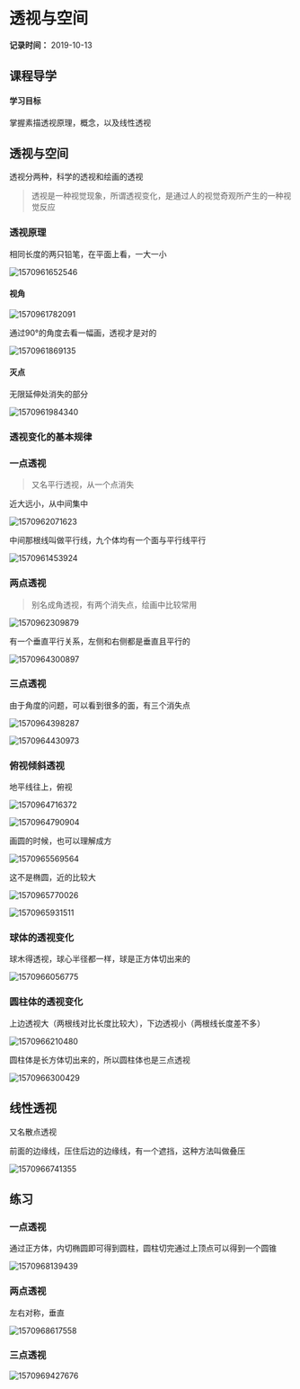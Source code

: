 # 透视与空间

**记录时间：** 2019-10-13

## 课程导学

#### 学习目标

掌握素描透视原理，概念，以及线性透视

## 透视与空间

透视分两种，科学的透视和绘画的透视

> 透视是一种视觉现象，所谓透视变化，是通过人的视觉奇观所产生的一种视觉反应

### 透视原理

相同长度的两只铅笔，在平面上看，一大一小

![1570961652546](assets/1570961652546.png)

#### 视角

![1570961782091](assets/1570961782091.png)

通过90°的角度去看一幅画，透视才是对的

![1570961869135](assets/1570961869135.png)

#### 灭点

无限延伸处消失的部分

![1570961984340](assets/1570961984340.png)

### 透视变化的基本规律



### 一点透视

> 又名平行透视，从一个点消失

近大远小，从中间集中

![1570962071623](assets/1570962071623.png)

中间那根线叫做平行线，九个体均有一个面与平行线平行

![1570961453924](assets/1570961453924.png)

### 两点透视

> 别名成角透视，有两个消失点，绘画中比较常用

![1570962309879](assets/1570962309879.png)

有一个垂直平行关系，左侧和右侧都是垂直且平行的

![1570964300897](assets/1570964300897.png)

### 三点透视

由于角度的问题，可以看到很多的面，有三个消失点

![1570964398287](assets/1570964398287.png)

![1570964430973](assets/1570964430973.png)

### 俯视倾斜透视

地平线往上，俯视

![1570964716372](assets/1570964716372.png)

![1570964790904](assets/1570964790904.png)



画圆的时候，也可以理解成方

![1570965569564](assets/1570965569564.png)

这不是椭圆，近的比较大

![1570965770026](assets/1570965770026.png)

![1570965931511](assets/1570965931511.png)

### 球体的透视变化

球木得透视，球心半径都一样，球是正方体切出来的

![1570966056775](assets/1570966056775.png)

### 圆柱体的透视变化

上边透视大（两根线对比长度比较大），下边透视小（两根线长度差不多）

![1570966210480](assets/1570966210480.png)

圆柱体是长方体切出来的，所以圆柱体也是三点透视

![1570966300429](assets/1570966300429.png)

## 线性透视

又名散点透视

前面的边缘线，压住后边的边缘线，有一个遮挡，这种方法叫做叠压

![1570966741355](assets/1570966741355.png)

## 练习

### 一点透视

通过正方体，内切椭圆即可得到圆柱，圆柱切完通过上顶点可以得到一个圆锥

![1570968139439](assets/1570968139439.png)

### 两点透视

左右对称，垂直

![1570968617558](assets/1570968617558.png)

### 三点透视

![1570969427676](assets/1570969427676.png) 